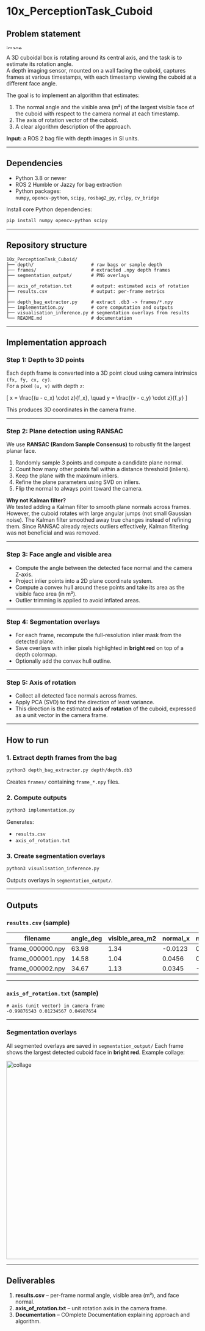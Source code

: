 # 10x_PerceptionTask_Cuboid

## Problem statement

<img width="500" height="10" alt="image" src="https://github.com/user-attachments/assets/93a0b528-224a-48d9-afbc-22459213db07" />


A 3D cuboidal box is rotating around its central axis, and the task is to estimate its rotation angle.  
A depth imaging sensor, mounted on a wall facing the cuboid, captures frames at various timestamps, with each timestamp viewing the cuboid at a different face angle.

The goal is to implement an algorithm that estimates:

1. The normal angle and the visible area (m²) of the largest visible face of the cuboid with respect to the camera normal at each timestamp.  
2. The axis of rotation vector of the cuboid.  
3. A clear algorithm description of the approach.

**Input:** a ROS 2 bag file with depth images in SI units.

---

## Dependencies

- Python 3.8 or newer  
- ROS 2 Humble or Jazzy for bag extraction  
- Python packages:  
  `numpy`, `opencv-python`, `scipy`, `rosbag2_py`, `rclpy`, `cv_bridge`

Install core Python dependencies:
```bash
pip install numpy opencv-python scipy
````

---

## Repository structure

```
10x_PerceptionTask_Cuboid/
├── depth/                     # raw bags or sample depth
├── frames/                    # extracted .npy depth frames
├── segmentation_output/       # PNG overlays
│
├── axis_of_rotation.txt       # output: estimated axis of rotation
├── results.csv                # output: per-frame metrics
│
├── depth_bag_extractor.py     # extract .db3 -> frames/*.npy
├── implementation.py          # core computation and outputs
├── visualisation_inference.py # segmentation overlays from results
└── README.md                  # documentation
```

---

## Implementation approach

### Step 1: Depth to 3D points

Each depth frame is converted into a 3D point cloud using camera intrinsics `(fx, fy, cx, cy)`.  
For a pixel `(u, v)` with depth `z`:

\[
x = \frac{(u - c_x) \cdot z}{f_x}, \quad
y = \frac{(v - c_y) \cdot z}{f_y}
\]

This produces 3D coordinates in the camera frame.

---

### Step 2: Plane detection using RANSAC

We use **RANSAC (Random Sample Consensus)** to robustly fit the largest planar face.

1. Randomly sample 3 points and compute a candidate plane normal.  
2. Count how many other points fall within a distance threshold (inliers).  
3. Keep the plane with the maximum inliers.  
4. Refine the plane parameters using SVD on inliers.  
5. Flip the normal to always point toward the camera.

**Why not Kalman filter?**  
We tested adding a Kalman filter to smooth plane normals across frames. However, the cuboid rotates with large angular jumps (not small Gaussian noise). The Kalman filter smoothed away true changes instead of refining them. Since RANSAC already rejects outliers effectively, Kalman filtering was not beneficial and was removed.

---

### Step 3: Face angle and visible area

* Compute the angle between the detected face normal and the camera Z-axis.  
* Project inlier points into a 2D plane coordinate system.  
* Compute a convex hull around these points and take its area as the visible face area (in m²).  
* Outlier trimming is applied to avoid inflated areas.

---

### Step 4: Segmentation overlays

* For each frame, recompute the full-resolution inlier mask from the detected plane.  
* Save overlays with inlier pixels highlighted in **bright red** on top of a depth colormap.  
* Optionally add the convex hull outline.

---

### Step 5: Axis of rotation

* Collect all detected face normals across frames.  
* Apply PCA (SVD) to find the direction of least variance.  
* This direction is the estimated **axis of rotation** of the cuboid, expressed as a unit vector in the camera frame.

---

## How to run

### 1. Extract depth frames from the bag

```bash
python3 depth_bag_extractor.py depth/depth.db3
```

Creates `frames/` containing `frame_*.npy` files.

### 2. Compute outputs

```bash
python3 implementation.py
```

Generates:

* `results.csv`
* `axis_of_rotation.txt`

### 3. Create segmentation overlays

```bash
python3 visualisation_inference.py
```

Outputs overlays in `segmentation_output/`.

---

## Outputs

### `results.csv` (sample)

| filename         | angle_deg | visible_area_m2 | normal_x | normal_y | normal_z |
| ---------------- | --------- | --------------- | -------- | -------- | -------- |
| frame_000000.npy | 63.98     | 1.34            | -0.0123  | 0.8765   | 0.4812   |
| frame_000001.npy | 14.58     | 1.04            | 0.0456   | 0.1234   | 0.9923   |
| frame_000002.npy | 34.67     | 1.13            | 0.0345   | -0.6789  | 0.7321   |

---

### `axis_of_rotation.txt` (sample)

```
# axis (unit vector) in camera frame
-0.99876543 0.01234567 0.04987654
```

---

### Segmentation overlays

All segmented overlays are saved in `segmentation_output/`
Each frame shows the largest detected cuboid face in **bright red**. Example collage:

<img width="1280" height="520" alt="collage" src="https://github.com/user-attachments/assets/26dcbeb2-da8a-4c83-98cf-a63a4de786f0" />

---

## Deliverables

1. **results.csv** – per-frame normal angle, visible area (m²), and face normal.
2. **axis_of_rotation.txt** – unit rotation axis in the camera frame.
3. **Documentation** – COmplete Documentation explaining approach and algorithm.

